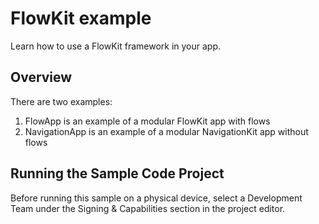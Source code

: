 # FlowKit example

Learn how to use a FlowKit framework in your app.

## Overview

There are two examples:
1) FlowApp is an example of a modular FlowKit app with flows
2) NavigationApp is an example of a modular NavigationKit app without flows

## Running the Sample Code Project

Before running this sample on a physical device, select a Development Team under the Signing & Capabilities section in the project editor.
